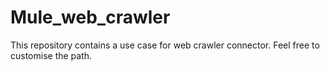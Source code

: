 # Mule_web_crawler
This repository contains a use case for web crawler connector. Feel free to customise the path.
